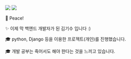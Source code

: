 <img src="https://img.shields.io/badge/Python-3776AB?style=flat-square&logo=Python&logoColor=white"/>
<img src="https://img.shields.io/badge/Django-092E20?style=flat-square&logo=Django&logoColor=white"/>

🤟 Peace!

✨ 이제 막 백앤드 개발자가 된 김기수 입니다 :)

🎓 python, Django 등을 이용한 프로젝트(개인)를 진행했습니다.

🎓 개발 공부는 죽어서도 해야 한다는 것을 느끼고 있습니다.


<!---
markiron99/markiron99 is a ✨ special ✨ repository because its `README.md` (this file) appears on your GitHub profile.
You can click the Preview link to take a look at your changes.
--->
